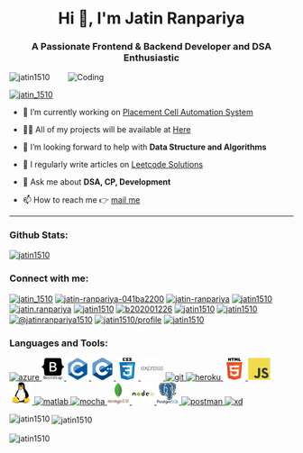 <h1 align="center">Hi 👋, I'm Jatin Ranpariya</h1>
<h3 align="center">A Passionate Frontend & Backend Developer and DSA Enthusiastic</h3>
<img align="right" alt="Coding" width="400" src="https://cdn.dribbble.com/users/1162077/screenshots/3848914/programmer.gif">

<p align="left"> <img src="https://komarev.com/ghpvc/?username=jatin1510&label=Profile%20views&color=0e75b6&style=flat" alt="jatin1510" /> </p>
<p align="left"> <a href="https://twitter.com/jatin_1510" target="blank"><img src="https://img.shields.io/twitter/follow/jatin_1510?logo=twitter&style=for-the-badge" alt="jatin_1510" /></a> </p>

- 🔭 I’m currently working on [Placement Cell Automation System](https://github.com/jatin1510/Placement-Cell)

- 👨‍💻 All of my projects will be available at [Here](http://jatin1510.epizy.com/)

- 🤝 I’m looking forward to help with **Data Structure and Algorithms**

- 📝 I regularly write articles on [Leetcode Solutions](https://leetcode.com/jatin1510/)

- 💬 Ask me about **DSA, CP, Development**

- 📫 How to reach me 👉 [mail me](jatinranpariya1510@gmail.com)

---
<h3 align="left">Github Stats:</h3>
<p align="left"> <a href="https://github.com/ryo-ma/github-profile-trophy"><img src="https://github-profile-trophy.vercel.app/?username=jatin1510" alt="jatin1510" /></a> </p>

<h3 align="left">Connect with me:</h3>
<p align="left">
<a href="https://twitter.com/jatin_1510" target="blank"><img align="center" src="https://raw.githubusercontent.com/rahuldkjain/github-profile-readme-generator/master/src/images/icons/Social/twitter.svg" alt="jatin_1510" height="30" width="40" /></a>
<a href="https://linkedin.com/in/jatin-ranpariya-041ba2200" target="blank"><img align="center" src="https://raw.githubusercontent.com/rahuldkjain/github-profile-readme-generator/master/src/images/icons/Social/linked-in-alt.svg" alt="jatin-ranpariya-041ba2200" height="30" width="40" /></a>
<a href="https://stackoverflow.com/users/jatin-ranpariya" target="blank"><img align="center" src="https://raw.githubusercontent.com/rahuldkjain/github-profile-readme-generator/master/src/images/icons/Social/stack-overflow.svg" alt="jatin-ranpariya" height="30" width="40" /></a>
<a href="https://fb.com/jatin1510" target="blank"><img align="center" src="https://raw.githubusercontent.com/rahuldkjain/github-profile-readme-generator/master/src/images/icons/Social/facebook.svg" alt="jatin1510" height="30" width="40" /></a>
<a href="https://instagram.com/jatin.ranpariya" target="blank"><img align="center" src="https://raw.githubusercontent.com/rahuldkjain/github-profile-readme-generator/master/src/images/icons/Social/instagram.svg" alt="jatin.ranpariya" height="30" width="40" /></a>
<a href="https://www.codechef.com/users/jatin1510" target="blank"><img align="center" src="https://cdn.jsdelivr.net/npm/simple-icons@3.1.0/icons/codechef.svg" alt="jatin1510" height="30" width="40" /></a>
<a href="https://www.hackerrank.com/b202001226" target="blank"><img align="center" src="https://raw.githubusercontent.com/rahuldkjain/github-profile-readme-generator/master/src/images/icons/Social/hackerrank.svg" alt="b202001226" height="30" width="40" /></a>
<a href="https://codeforces.com/profile/jatin1510" target="blank"><img align="center" src="https://raw.githubusercontent.com/rahuldkjain/github-profile-readme-generator/master/src/images/icons/Social/codeforces.svg" alt="jatin1510" height="30" width="40" /></a>
<a href="https://www.leetcode.com/jatin1510" target="blank"><img align="center" src="https://raw.githubusercontent.com/rahuldkjain/github-profile-readme-generator/master/src/images/icons/Social/leet-code.svg" alt="jatin1510" height="30" width="40" /></a>
<a href="https://www.hackerearth.com/@jatinranpariya1510" target="blank"><img align="center" src="https://raw.githubusercontent.com/rahuldkjain/github-profile-readme-generator/master/src/images/icons/Social/hackerearth.svg" alt="@jatinranpariya1510" height="30" width="40" /></a>
<a href="https://auth.geeksforgeeks.org/user/jatin1510/profile" target="blank"><img align="center" src="https://raw.githubusercontent.com/rahuldkjain/github-profile-readme-generator/master/src/images/icons/Social/geeks-for-geeks.svg" alt="jatin1510/profile" height="30" width="40" /></a>
<a href="https://www.topcoder.com/members/jatin1510" target="blank"><img align="center" src="https://raw.githubusercontent.com/rahuldkjain/github-profile-readme-generator/master/src/images/icons/Social/topcoder.svg" alt="jatin1510" height="30" width="40" /></a>
</p>

<h3 align="left">Languages and Tools:</h3>
<p align="left"> <a href="https://azure.microsoft.com/en-in/" target="_blank" rel="noreferrer"> <img src="https://www.vectorlogo.zone/logos/microsoft_azure/microsoft_azure-icon.svg" alt="azure" width="40" height="40"/> </a> <a href="https://getbootstrap.com" target="_blank" rel="noreferrer"> <img src="https://raw.githubusercontent.com/devicons/devicon/master/icons/bootstrap/bootstrap-plain-wordmark.svg" alt="bootstrap" width="40" height="40"/> </a> <a href="https://www.cprogramming.com/" target="_blank" rel="noreferrer"> <img src="https://raw.githubusercontent.com/devicons/devicon/master/icons/c/c-original.svg" alt="c" width="40" height="40"/> </a> <a href="https://www.w3schools.com/cpp/" target="_blank" rel="noreferrer"> <img src="https://raw.githubusercontent.com/devicons/devicon/master/icons/cplusplus/cplusplus-original.svg" alt="cplusplus" width="40" height="40"/> </a> <a href="https://www.w3schools.com/css/" target="_blank" rel="noreferrer"> <img src="https://raw.githubusercontent.com/devicons/devicon/master/icons/css3/css3-original-wordmark.svg" alt="css3" width="40" height="40"/> </a> <a href="https://expressjs.com" target="_blank" rel="noreferrer"> <img src="https://raw.githubusercontent.com/devicons/devicon/master/icons/express/express-original-wordmark.svg" alt="express" width="40" height="40"/> </a> <a href="https://git-scm.com/" target="_blank" rel="noreferrer"> <img src="https://www.vectorlogo.zone/logos/git-scm/git-scm-icon.svg" alt="git" width="40" height="40"/> </a> <a href="https://heroku.com" target="_blank" rel="noreferrer"> <img src="https://www.vectorlogo.zone/logos/heroku/heroku-icon.svg" alt="heroku" width="40" height="40"/> </a> <a href="https://www.w3.org/html/" target="_blank" rel="noreferrer"> <img src="https://raw.githubusercontent.com/devicons/devicon/master/icons/html5/html5-original-wordmark.svg" alt="html5" width="40" height="40"/> </a> <a href="https://developer.mozilla.org/en-US/docs/Web/JavaScript" target="_blank" rel="noreferrer"> <img src="https://raw.githubusercontent.com/devicons/devicon/master/icons/javascript/javascript-original.svg" alt="javascript" width="40" height="40"/> </a> <a href="https://www.linux.org/" target="_blank" rel="noreferrer"> <img src="https://raw.githubusercontent.com/devicons/devicon/master/icons/linux/linux-original.svg" alt="linux" width="40" height="40"/> </a> <a href="https://www.mathworks.com/" target="_blank" rel="noreferrer"> <img src="https://upload.wikimedia.org/wikipedia/commons/2/21/Matlab_Logo.png" alt="matlab" width="40" height="40"/> </a> <a href="https://mochajs.org" target="_blank" rel="noreferrer"> <img src="https://www.vectorlogo.zone/logos/mochajs/mochajs-icon.svg" alt="mocha" width="40" height="40"/> </a> <a href="https://www.mongodb.com/" target="_blank" rel="noreferrer"> <img src="https://raw.githubusercontent.com/devicons/devicon/master/icons/mongodb/mongodb-original-wordmark.svg" alt="mongodb" width="40" height="40"/> </a> <a href="https://nodejs.org" target="_blank" rel="noreferrer"> <img src="https://raw.githubusercontent.com/devicons/devicon/master/icons/nodejs/nodejs-original-wordmark.svg" alt="nodejs" width="40" height="40"/> </a> <a href="https://www.postgresql.org" target="_blank" rel="noreferrer"> <img src="https://raw.githubusercontent.com/devicons/devicon/master/icons/postgresql/postgresql-original-wordmark.svg" alt="postgresql" width="40" height="40"/> </a> <a href="https://postman.com" target="_blank" rel="noreferrer"> <img src="https://www.vectorlogo.zone/logos/getpostman/getpostman-icon.svg" alt="postman" width="40" height="40"/> </a> <a href="https://www.adobe.com/products/xd.html" target="_blank" rel="noreferrer"> <img src="https://cdn.worldvectorlogo.com/logos/adobe-xd.svg" alt="xd" width="40" height="40"/> </a> </p>

<p><img align="left" src="https://github-readme-stats.vercel.app/api/top-langs?username=jatin1510&show_icons=true&locale=en&layout=compact" alt="jatin1510" /></p>

<p>&nbsp;<img align="center" src="https://github-readme-stats.vercel.app/api?username=jatin1510&show_icons=true&locale=en" alt="jatin1510" /></p>

<p><img align="center" src="https://github-readme-streak-stats.herokuapp.com/?user=jatin1510&" alt="jatin1510" /></p>
